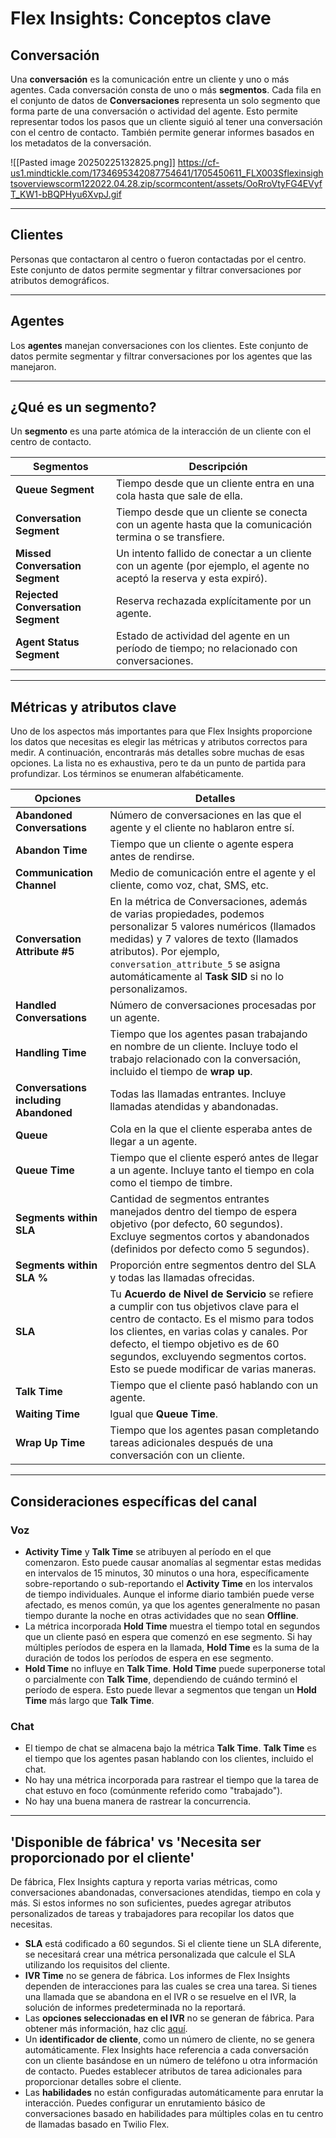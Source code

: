 
# Flex Insights: Conceptos clave

## Conversación

Una **conversación** es la comunicación entre un cliente y uno o más agentes. Cada conversación consta de uno o más **segmentos**. Cada fila en el conjunto de datos de **Conversaciones** representa un solo segmento que forma parte de una conversación o actividad del agente. Esto permite representar todos los pasos que un cliente siguió al tener una conversación con el centro de contacto. También permite generar informes basados en los metadatos de la conversación.

![[Pasted image 20250225132825.png]]
https://cf-us1.mindtickle.com/1734695342087754641/1705450611_FLX003Sflexinsightsoverviewscorm122022.04.28.zip/scormcontent/assets/OoRroVtyFG4EVyfT_KW1-bBQPHyu6XvpJ.gif

---

## Clientes

Personas que contactaron al centro o fueron contactadas por el centro. Este conjunto de datos permite segmentar y filtrar conversaciones por atributos demográficos.

---

## Agentes

Los **agentes** manejan conversaciones con los clientes. Este conjunto de datos permite segmentar y filtrar conversaciones por los agentes que las manejaron.

---

## ¿Qué es un segmento?

Un **segmento** es una parte atómica de la interacción de un cliente con el centro de contacto.

| Segmentos                     | Descripción                                                                 |
|-------------------------------|-----------------------------------------------------------------------------|
| **Queue Segment**             | Tiempo desde que un cliente entra en una cola hasta que sale de ella.       |
| **Conversation Segment**      | Tiempo desde que un cliente se conecta con un agente hasta que la comunicación termina o se transfiere. |
| **Missed Conversation Segment** | Un intento fallido de conectar a un cliente con un agente (por ejemplo, el agente no aceptó la reserva y esta expiró). |
| **Rejected Conversation Segment** | Reserva rechazada explícitamente por un agente.                          |
| **Agent Status Segment**      | Estado de actividad del agente en un período de tiempo; no relacionado con conversaciones. |

---

## Métricas y atributos clave

Uno de los aspectos más importantes para que Flex Insights proporcione los datos que necesitas es elegir las métricas y atributos correctos para medir. A continuación, encontrarás más detalles sobre muchas de esas opciones. La lista no es exhaustiva, pero te da un punto de partida para profundizar. Los términos se enumeran alfabéticamente.

| Opciones                     | Detalles                                                                 |
|------------------------------|-------------------------------------------------------------------------|
| **Abandoned Conversations**  | Número de conversaciones en las que el agente y el cliente no hablaron entre sí. |
| **Abandon Time**             | Tiempo que un cliente o agente espera antes de rendirse.                |
| **Communication Channel**    | Medio de comunicación entre el agente y el cliente, como voz, chat, SMS, etc. |
| **Conversation Attribute #5** | En la métrica de Conversaciones, además de varias propiedades, podemos personalizar 5 valores numéricos (llamados medidas) y 7 valores de texto (llamados atributos). Por ejemplo, `conversation_attribute_5` se asigna automáticamente al **Task SID** si no lo personalizamos. |
| **Handled Conversations**    | Número de conversaciones procesadas por un agente.                      |
| **Handling Time**            | Tiempo que los agentes pasan trabajando en nombre de un cliente. Incluye todo el trabajo relacionado con la conversación, incluido el tiempo de **wrap up**. |
| **Conversations including Abandoned** | Todas las llamadas entrantes. Incluye llamadas atendidas y abandonadas. |
| **Queue**                    | Cola en la que el cliente esperaba antes de llegar a un agente.         |
| **Queue Time**               | Tiempo que el cliente esperó antes de llegar a un agente. Incluye tanto el tiempo en cola como el tiempo de timbre. |
| **Segments within SLA**      | Cantidad de segmentos entrantes manejados dentro del tiempo de espera objetivo (por defecto, 60 segundos). Excluye segmentos cortos y abandonados (definidos por defecto como 5 segundos). |
| **Segments within SLA %**    | Proporción entre segmentos dentro del SLA y todas las llamadas ofrecidas. |
| **SLA**                      | Tu **Acuerdo de Nivel de Servicio** se refiere a cumplir con tus objetivos clave para el centro de contacto. Es el mismo para todos los clientes, en varias colas y canales. Por defecto, el tiempo objetivo es de 60 segundos, excluyendo segmentos cortos. Esto se puede modificar de varias maneras. |
| **Talk Time**                | Tiempo que el cliente pasó hablando con un agente.                     |
| **Waiting Time**             | Igual que **Queue Time**.                                              |
| **Wrap Up Time**             | Tiempo que los agentes pasan completando tareas adicionales después de una conversación con un cliente. |

---

## Consideraciones específicas del canal

### Voz
- **Activity Time** y **Talk Time** se atribuyen al período en el que comenzaron. Esto puede causar anomalías al segmentar estas medidas en intervalos de 15 minutos, 30 minutos o una hora, específicamente sobre-reportando o sub-reportando el **Activity Time** en los intervalos de tiempo individuales. Aunque el informe diario también puede verse afectado, es menos común, ya que los agentes generalmente no pasan tiempo durante la noche en otras actividades que no sean **Offline**.
- La métrica incorporada **Hold Time** muestra el tiempo total en segundos que un cliente pasó en espera que comenzó en ese segmento. Si hay múltiples períodos de espera en la llamada, **Hold Time** es la suma de la duración de todos los períodos de espera en ese segmento.
- **Hold Time** no influye en **Talk Time**. **Hold Time** puede superponerse total o parcialmente con **Talk Time**, dependiendo de cuándo terminó el período de espera. Esto puede llevar a segmentos que tengan un **Hold Time** más largo que **Talk Time**.

### Chat
- El tiempo de chat se almacena bajo la métrica **Talk Time**. **Talk Time** es el tiempo que los agentes pasan hablando con los clientes, incluido el chat.
- No hay una métrica incorporada para rastrear el tiempo que la tarea de chat estuvo en foco (comúnmente referido como "trabajado").
- No hay una buena manera de rastrear la concurrencia.

---

## 'Disponible de fábrica' vs 'Necesita ser proporcionado por el cliente'

De fábrica, Flex Insights captura y reporta varias métricas, como conversaciones abandonadas, conversaciones atendidas, tiempo en cola y más. Si estos informes no son suficientes, puedes agregar atributos personalizados de tareas y trabajadores para recopilar los datos que necesitas.

- **SLA** está codificado a 60 segundos. Si el cliente tiene un SLA diferente, se necesitará crear una métrica personalizada que calcule el SLA utilizando los requisitos del cliente.
- **IVR Time** no se genera de fábrica. Los informes de Flex Insights dependen de interacciones para las cuales se crea una tarea. Si tienes una llamada que se abandona en el IVR o se resuelve en el IVR, la solución de informes predeterminada no la reportará.
- Las **opciones seleccionadas en el IVR** no se generan de fábrica. Para obtener más información, haz clic [aquí](enlace).
- Un **identificador de cliente**, como un número de cliente, no se genera automáticamente. Flex Insights hace referencia a cada conversación con un cliente basándose en un número de teléfono u otra información de contacto. Puedes establecer atributos de tarea adicionales para proporcionar detalles sobre el cliente.
- Las **habilidades** no están configuradas automáticamente para enrutar la interacción. Puedes configurar un enrutamiento básico de conversaciones basado en habilidades para múltiples colas en tu centro de llamadas basado en Twilio Flex.
